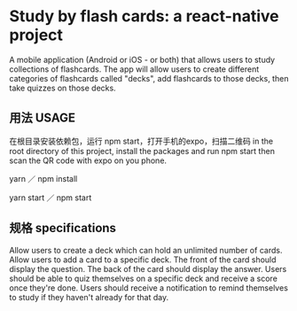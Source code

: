 # Study by flash cards: a react-native project

A mobile application (Android or iOS - or both) that allows users to study collections of flashcards. The app will allow users to create different categories of flashcards called "decks", add flashcards to those decks, then take quizzes on those decks.

## 用法 USAGE
  在根目录安装依赖包，运行 npm start，打开手机的expo，扫描二维码
  in the root directory of this project, install the packages and run npm start then scan the QR code with expo on you phone.

yarn ／ npm install

yarn start ／ npm start

## 规格 specifications

Allow users to create a deck which can hold an unlimited number of cards.
Allow users to add a card to a specific deck.
The front of the card should display the question.
The back of the card should display the answer.
Users should be able to quiz themselves on a specific deck and receive a score once they're done.
Users should receive a notification to remind themselves to study if they haven't already for that day.